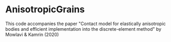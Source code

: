 # AnisotropicGrains

This code accompanies the paper "Contact model for elastically anisotropic bodies and efficient implementation into the discrete-element method" by Mowlavi & Kamrin (2020)
